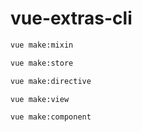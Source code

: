 # vue-extras-cli

``` sh
vue make:mixin

vue make:store

vue make:directive

vue make:view

vue make:component
```